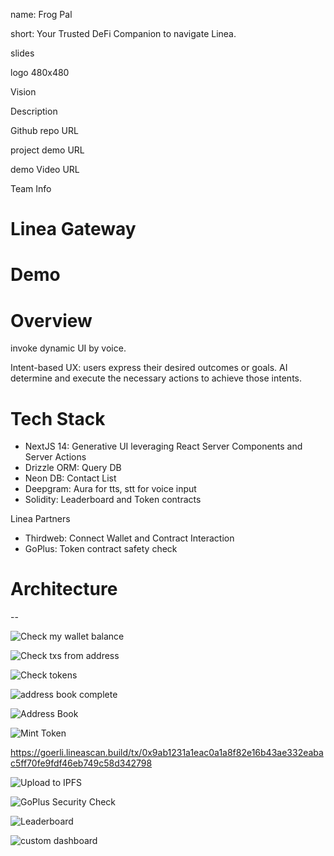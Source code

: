 name: Frog Pal

short: Your Trusted DeFi Companion to navigate Linea.

slides

logo 480x480

Vision

Description

Github repo URL

project demo URL

demo Video URL

Team Info

# Linea Gateway

# Demo

# Overview

invoke dynamic UI by voice.

Intent-based UX: users express their desired outcomes or goals. AI determine and execute the necessary actions to achieve those intents.

# Tech Stack

- NextJS 14: Generative UI leveraging React Server Components and Server Actions
- Drizzle ORM: Query DB
- Neon DB: Contact List
- Deepgram: Aura for tts, stt for voice input
- Solidity: Leaderboard and Token contracts

Linea Partners

- Thirdweb: Connect Wallet and Contract Interaction
- GoPlus: Token contract safety check

# Architecture

--

![Check my wallet balance](https://github.com/aeither/frog-pal-defi-assistant/assets/36173828/10f9d395-31cc-4bd3-8dd5-7cde960ef2f2)

![Check txs from address](https://github.com/aeither/frog-pal-defi-assistant/assets/36173828/8db78d56-1fd6-43f6-a7f7-a8f49fbcb475)

![Check tokens](https://github.com/aeither/frog-pal-defi-assistant/assets/36173828/bbe0dc7c-e5f2-402e-9aa0-275b40704b2b)

![address book complete](https://github.com/aeither/frog-pal-defi-assistant/assets/36173828/6b372ed4-2b4b-4786-8819-0fd26a0e2de4)

![Address Book](https://github.com/aeither/frog-pal-defi-assistant/assets/36173828/0b751ec3-6919-4bcc-94ca-ce90ae030dc5)

![Mint Token](https://github.com/aeither/frog-pal-defi-assistant/assets/36173828/0d6a0946-d358-4c82-b4d5-5fd81d3a006b)

https://goerli.lineascan.build/tx/0x9ab1231a1eac0a1a8f82e16b43ae332eabac5ff70fe9fdf46eb749c58d342798

![Upload to IPFS](https://github.com/aeither/frog-pal-defi-assistant/assets/36173828/c938e3d0-bab5-4cb1-834e-db4f4b97a367)

![GoPlus Security Check](https://github.com/aeither/frog-pal-defi-assistant/assets/36173828/5587eb66-ab8a-4d2a-a827-5eeaf1b00088)

![Leaderboard](https://github.com/aeither/frog-pal-defi-assistant/assets/36173828/74086e58-52e1-4c50-a791-c20afb39d79a)

![custom dashboard](https://github.com/aeither/frog-pal-defi-assistant/assets/36173828/1483b325-e569-4b30-b48f-a792059efb3b)

